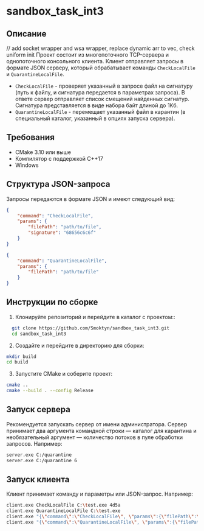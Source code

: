 # sandbox_task_int3
## Описание
// add socket wrapper and wsa wrapper, replace dynamic arr to vec, check uniform init
Проект состоит из многопоточного TCP-сервера и однопоточного консольного клиента. Клиент отправляет запросы в формате JSON серверу, который обрабатывает команды `CheckLocalFile` и `QuarantineLocalFile`.
- `CheckLocalFile` - проверяет указанный в запросе файл на сигнатуру (путь к файлу, и сигнатура передается в параметрах запроса). В ответе сервер отправляет список смещений найденных сигнатур. Сигнатура представляется в виде набора байт длиной до 1Кб.
- `QuarantineLocalFile` - перемещает указанный файл в карантин (в специальный каталог, указанный в опциях запуска сервера).

## Требования
- CMake 3.10 или выше
- Компилятор с поддержкой C++17
- Windows

## Структура JSON-запроса

Запросы передаются в формате JSON и имеют следующий вид:

```json
{
    "command": "CheckLocalFile",
    "params": {
        "filePath": "path/to/file",
        "signature": "68656c6c6f"
    }
}

{
    "command": "QuarantineLocalFile",
    "params": {
        "filePath": "path/to/file"
    }
}
```

## Инструкции по сборке
1. Клонируйте репозиторий и перейдите в каталог с проектом::

  ```bash
    git clone https://github.com/Smoktyn/sandbox_task_int3.git
    cd sandbox_task_int3
  ```

2. Создайте и перейдите в директорию для сборки:

  ```bash
  mkdir build
  cd build
  ```

3. Запустите CMake и соберите проект:

  ```bash
  cmake ..
  cmake --build . --config Release
  ```

## Запуск сервера
Рекомендуется запускать сервер от имени администратора.
Сервер принимает два аргумента командной строки — каталог для карантина и необязательный аргумент — количество потоков в пуле обработки запросов. Например:

  ```bash
  server.exe C:/quarantine
  server.exe C:/quarantine 6
  ```

## Запуск клиента
Клиент принимает команду и параметры или JSON-запрос. Например:

```bash
client.exe CheckLocalFile C:\test.exe 4d5a
client.exe QuarantineLocalFile C:\test.exe
client.exe "{\"command\":\"CheckLocalFile\", \"params\":{\"filePath\":\"C:\\test.exe\", \"signature\":\"4d5a\"}}"
client.exe "{\"command\":\"QuarantineLocalFile\", \"params\":{\"filePath\":\"C:\\test.exe\"}}"
```

